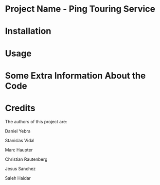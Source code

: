 # Project Name - Ping Touring Service

# Installation

# Usage

# Some Extra Information About the Code

# Credits

The authors of this project are:

Daniel Yebra

Stanislas Vidal

Marc Haupter

Christian Rautenberg

Jesus Sanchez

Saleh Haidar
